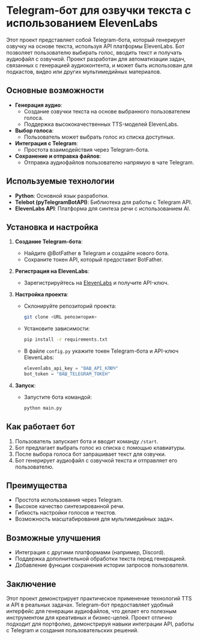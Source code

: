 # Telegram-бот для озвучки текста с использованием ElevenLabs

Этот проект представляет собой Telegram-бота, который генерирует озвучку на основе текста, используя API платформы ElevenLabs. Бот позволяет пользователю выбирать голос, вводить текст и получать аудиофайл с озвучкой. Проект разработан для автоматизации задач, связанных с генерацией аудиоконтента, и может быть использован для подкастов, видео или других мультимедийных материалов.

## Основные возможности
- **Генерация аудио**:
  - Создание озвучки текста на основе выбранного пользователем голоса.
  - Поддержка высококачественных TTS-моделей ElevenLabs.
- **Выбор голоса**:
  - Пользователь может выбрать голос из списка доступных.
- **Интеграция с Telegram**:
  - Простота взаимодействия через Telegram-бота.
- **Сохранение и отправка файлов**:
  - Отправка аудиофайлов пользователю напрямую в чате Telegram.

## Используемые технологии
- **Python**: Основной язык разработки.
- **Telebot (pyTelegramBotAPI)**: Библиотека для работы с Telegram API.
- **ElevenLabs API**: Платформа для синтеза речи с использованием AI.

## Установка и настройка
1. **Создание Telegram-бота**:
   - Найдите @BotFather в Telegram и создайте нового бота.
   - Сохраните токен API, который предоставит BotFather.

2. **Регистрация на ElevenLabs**:
   - Зарегистрируйтесь на [ElevenLabs](https://elevenlabs.io/) и получите API-ключ.

3. **Настройка проекта**:
   - Склонируйте репозиторий проекта:
     ```bash
     git clone <URL репозитория>
     ```
   - Установите зависимости:
     ```bash
     pip install -r requirements.txt
     ```
   - В файле `config.py` укажите токен Telegram-бота и API-ключ ElevenLabs:
     ```python
     elevenlabs_api_key = "ВАШ_API_КЛЮЧ"
     bot_token = "ВАШ_TELEGRAM_ТОКЕН"
     ```

4. **Запуск**:
   - Запустите бота командой:
     ```bash
     python main.py
     ```

## Как работает бот
1. Пользователь запускает бота и вводит команду `/start`.
2. Бот предлагает выбрать голос из списка с помощью клавиатуры.
3. После выбора голоса бот запрашивает текст для озвучки.
4. Бот генерирует аудиофайл с озвучкой текста и отправляет его пользователю.

## Преимущества
- Простота использования через Telegram.
- Высокое качество синтезированной речи.
- Гибкость настройки голосов и текстов.
- Возможность масштабирования для мультимедийных задач.

## Возможные улучшения
- Интеграция с другими платформами (например, Discord).
- Поддержка дополнительной обработки текста перед генерацией.
- Добавление функции сохранения истории запросов пользователя.

## Заключение
Этот проект демонстрирует практическое применение технологий TTS и API в реальных задачах. Telegram-бот предоставляет удобный интерфейс для генерации аудиофайлов, что делает его полезным инструментом для креативных и бизнес-целей. Проект отлично подходит для портфолио, демонстрируя навыки интеграции API, работы с Telegram и создания пользовательских решений.

